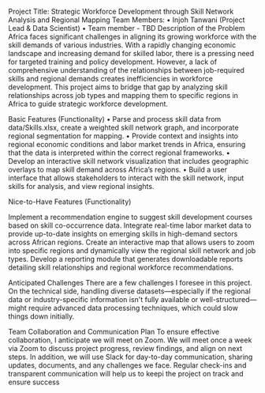 Project Title: Strategic Workforce Development through Skill Network Analysis and Regional Mapping
Team Members:
•	Injoh Tanwani (Project Lead & Data Scientist)
•	Team member - TBD 
Description of the Problem
Africa faces significant challenges in aligning its growing workforce with the skill demands of various industries. With a rapidly changing economic landscape and increasing demand for skilled labor, there is a pressing need for targeted training and policy development. However, a lack of comprehensive understanding of the relationships between job-required skills and regional demands creates inefficiencies in workforce development. This project aims to bridge that gap by analyzing skill relationships across job types and mapping them to specific regions in Africa to guide strategic workforce development.
 
Basic Features (Functionality)
•	Parse and process skill data from data/Skills.xlsx, create a weighted skill network graph, and incorporate regional segmentation for mapping.
•	Provide context and insights into regional economic conditions and labor market trends in Africa, ensuring that the data is interpreted within the correct regional frameworks.
•	Develop an interactive skill network visualization that includes geographic overlays to map skill demand across Africa’s regions.
•	Build a user interface that allows stakeholders to interact with the skill network, input skills for analysis, and view regional insights.
 
Nice-to-Have Features (Functionality)

Implement a recommendation engine to suggest skill development courses based on skill co-occurrence data.
Integrate real-time labor market data to provide up-to-date insights on emerging skills in high-demand sectors across African regions.
Create an interactive map that allows users to zoom into specific regions and dynamically view the regional skill network and job types.
Develop a reporting module that generates downloadable reports detailing skill relationships and regional workforce recommendations.
 
Anticipated Challenges
There are a few challenges I foresee in this project. On the technical side, handling diverse datasets—especially if the regional data or industry-specific information isn't fully available or well-structured—might require advanced data processing techniques, which could slow things down initially.

 
Team Collaboration and Communication Plan
To ensure effective collaboration, I anticipate we will meet on Zoom. We will meet once a week via Zoom to discuss project progress, review findings, and align on next steps. In addition, we will use Slack for day-to-day communication, sharing updates, documents, and any challenges we face. Regular check-ins and transparent communication will help us to keepi the project on track and ensure success
